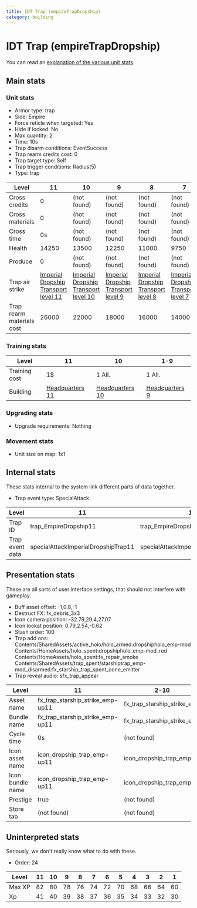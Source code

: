 ```yaml
---
title: IDT Trap (empireTrapDropship)
category: building
---
```


# IDT Trap (empireTrapDropship)

You can read an [explanation  of the various unit stats](unitexplained.md).

## Main stats

### Unit stats

  * Armor type: trap
  * Side: Empire
  * Force reticle when targeted: Yes
  * Hide if locked: No
  * Max quantity: 2
  * Time: 10s
  * Trap disarm conditions: EventSuccess
  * Trap rearm credits cost: 0
  * Trap target type: Self
  * Trap trigger conditions: Radius(5)
  * Type: trap

|Level                    |11                                                               |10                                                               |9                                                               |8                                                               |7                                                               |6                                                               |5                                                               |4                                                               |3                                                               |2                                                               |1                                                               |
|-------------------------|-----------------------------------------------------------------|-----------------------------------------------------------------|----------------------------------------------------------------|----------------------------------------------------------------|----------------------------------------------------------------|----------------------------------------------------------------|----------------------------------------------------------------|----------------------------------------------------------------|----------------------------------------------------------------|----------------------------------------------------------------|----------------------------------------------------------------|
|Cross credits            |0                                                                |(not found)                                                      |(not found)                                                     |(not found)                                                     |(not found)                                                     |(not found)                                                     |(not found)                                                     |(not found)                                                     |(not found)                                                     |(not found)                                                     |(not found)                                                     |
|Cross materials          |0                                                                |(not found)                                                      |(not found)                                                     |(not found)                                                     |(not found)                                                     |(not found)                                                     |(not found)                                                     |(not found)                                                     |(not found)                                                     |(not found)                                                     |(not found)                                                     |
|Cross time               |0s                                                               |(not found)                                                      |(not found)                                                     |(not found)                                                     |(not found)                                                     |(not found)                                                     |(not found)                                                     |(not found)                                                     |(not found)                                                     |(not found)                                                     |(not found)                                                     |
|Health                   |14250                                                            |13500                                                            |12250                                                           |11000                                                           |9750                                                            |8500                                                            |7250                                                            |6000                                                            |4500                                                            |3750                                                            |2500                                                            |
|Produce                  |0                                                                |(not found)                                                      |(not found)                                                     |(not found)                                                     |(not found)                                                     |(not found)                                                     |(not found)                                                     |(not found)                                                     |(not found)                                                     |(not found)                                                     |(not found)                                                     |
|Trap air strike          |[Imperial Dropship Transport level 11](ImperialDropshipTrap.html)|[Imperial Dropship Transport level 10](ImperialDropshipTrap.html)|[Imperial Dropship Transport level 9](ImperialDropshipTrap.html)|[Imperial Dropship Transport level 8](ImperialDropshipTrap.html)|[Imperial Dropship Transport level 7](ImperialDropshipTrap.html)|[Imperial Dropship Transport level 6](ImperialDropshipTrap.html)|[Imperial Dropship Transport level 5](ImperialDropshipTrap.html)|[Imperial Dropship Transport level 4](ImperialDropshipTrap.html)|[Imperial Dropship Transport level 3](ImperialDropshipTrap.html)|[Imperial Dropship Transport level 2](ImperialDropshipTrap.html)|[Imperial Dropship Transport level 1](ImperialDropshipTrap.html)|
|Trap rearm materials cost|26000                                                            |22000                                                            |18000                                                           |16000                                                           |14000                                                           |12000                                                           |10000                                                           |8000                                                            |6000                                                            |4000                                                            |2000                                                            |


### Training stats

|Level        |11                              |10                              |1-9                            |
|-------------|--------------------------------|--------------------------------|-------------------------------|
|Training cost|1$                              |1 All.                          |1 All.                         |
|Building     |[Headquarters 11](empireHQ.html)|[Headquarters 10](empireHQ.html)|[Headquarters 9](empireHQ.html)|


### Upgrading stats

  * Upgrade requirements: Nothing

### Movement stats

  * Unit size on map: 1x1

## Internal stats

These stats internal to the system link different parts of data together.

  * Trap event type: SpecialAttack

|Level          |11                                 |10                                 |9                                 |8                                 |7                                 |6                                 |5                                 |4                                 |3                                 |2                                 |1                                 |
|---------------|-----------------------------------|-----------------------------------|----------------------------------|----------------------------------|----------------------------------|----------------------------------|----------------------------------|----------------------------------|----------------------------------|----------------------------------|----------------------------------|
|Trap ID        |trap_EmpireDropship11              |trap_EmpireDropship10              |trap_EmpireDropship9              |trap_EmpireDropship8              |trap_EmpireDropship7              |trap_EmpireDropship6              |trap_EmpireDropship5              |trap_EmpireDropship4              |trap_EmpireDropship3              |trap_EmpireDropship2              |trap_EmpireDropship1              |
|Trap event data|specialAttackImperialDropshipTrap11|specialAttackImperialDropshipTrap10|specialAttackImperialDropshipTrap9|specialAttackImperialDropshipTrap8|specialAttackImperialDropshipTrap7|specialAttackImperialDropshipTrap6|specialAttackImperialDropshipTrap5|specialAttackImperialDropshipTrap4|specialAttackImperialDropshipTrap3|specialAttackImperialDropshipTrap2|specialAttackImperialDropshipTrap1|


## Presentation stats

These are all sorts of user interface settings, that should not interfere with gameplay.

  * Buff asset offset: -1,0.8,-1
  * Destruct FX: fx_debris_3x3
  * Icon camera position: -32.79,29.4,27.07
  * Icon lookat position: 0.79,2.54,-0.62
  * Stash order: 100
  * Trap add ons: Contents/SharedAssets/active_holo/holo_armed:dropshipholo_emp-mod Contents/HomeAssets/holo_spent:dropshipholo_emp-mod_red Contents/HomeAssets/holo_spent:fx_repair_smoke Contents/SharedAssets/trap_spent/starshiptrap_emp-mod_disarmed:fx_starship_trap_spent_cone_emitter
  * Trap reveal audio: sfx_trap_appear

|Level           |11                              |2-10                       |1                          |
|----------------|--------------------------------|---------------------------|---------------------------|
|Asset name      |fx_trap_starship_strike_emp-up11|fx_trap_starship_strike_emp|fx_trap_starship_strike_emp|
|Bundle name     |fx_trap_starship_strike_emp-up11|fx_trap_starship_strike_emp|fx_trap_starship_strike_emp|
|Cycle time      |0s                              |(not found)                |(not found)                |
|Icon asset name |icon_dropship_trap_emp-up11     |icon_dropship_trap_emp     |icon_dropship_trap_emp     |
|Icon bundle name|icon_dropship_trap_emp-up11     |icon_dropship_trap_emp     |icon_dropship_trap_emp     |
|Prestige        |true                            |(not found)                |(not found)                |
|Store tab       |(not found)                     |(not found)                |defenses                   |


## Uninterpreted stats

Seriously, we don't really know what to do with these.

  * Order: 24

|Level |11|10|9 |8 |7 |6 |5 |4 |3 |2 |1 |
|------|--|--|--|--|--|--|--|--|--|--|--|
|Max XP|82|80|78|76|74|72|70|68|66|64|60|
|Xp    |41|40|39|38|37|36|35|34|33|32|30|


